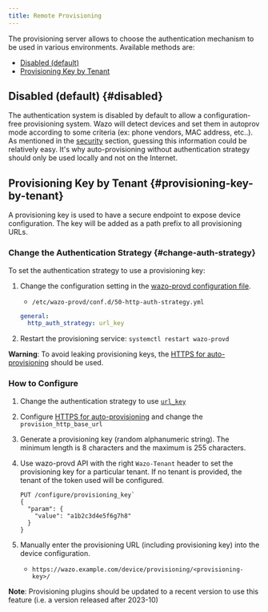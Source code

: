 ```yaml
---
title: Remote Provisioning
---
```


The provisioning server allows to choose the authentication mechanism to be used in various
environments. Available methods are:

- [Disabled (default)](#disabled)
- [Provisioning Key by Tenant](#provisioning-key-by-tenant)

## Disabled (default) {#disabled}

The authentication system is disabled by default to allow a configuration-free provisioning system.
Wazo will detect devices and set them in autoprov mode according to some criteria (ex: phone
vendors, MAC address, etc..). As mentioned in the
[security](/uc-doc/administration/provisioning/adv_configuration#provd-security) section, guessing
this information could be relatively easy. It's why auto-provisioning without authentication
strategy should only be used locally and not on the Internet.

## Provisioning Key by Tenant {#provisioning-key-by-tenant}

A provisioning key is used to have a secure endpoint to expose device configuration. The key will be
added as a path prefix to all provisioning URLs.

### Change the Authentication Strategy {#change-auth-strategy}

To set the authentication strategy to use a provisioning key:

1. Change the configuration setting in the
   [wazo-provd configuration file](/uc-doc/system/configuration_files#wazo-provd).

   - `/etc/wazo-provd/conf.d/50-http-auth-strategy.yml`

   ```yaml
   general:
     http_auth_strategy: url_key
   ```

2. Restart the provisioning service: `systemctl restart wazo-provd`

**Warning**: To avoid leaking provisioning keys, the
[HTTPS for auto-provisioning](/uc-doc/administration/provisioning/basic_configuration#https-autoprovisioning)
should be used.

### How to Configure

1. Change the authentication strategy to use [`url_key`](#change-auth-strategy)
2. Configure
   [HTTPS for auto-provisioning](/uc-doc/administration/provisioning/basic_configuration#https-autoprovisioning)
   and change the `provision_http_base_url`
3. Generate a provisioning key (random alphanumeric string). The minimum length is 8 characters and
   the maximum is 255 characters.
4. Use wazo-provd API with the right `Wazo-Tenant` header to set the provisioning key for a
   particular tenant. If no tenant is provided, the tenant of the token used will be configured.

   ```http
   PUT /configure/provisioning_key`
   {
     "param": {
       "value": "a1b2c3d4e5f6g7h8"
     }
   }
   ```

5. Manually enter the provisioning URL (including provisioning key) into the device configuration.

   - `https://wazo.example.com/device/provisioning/<provisioning-key>/`

**Note**: Provisioning plugins should be updated to a recent version to use this feature (i.e. a
version released after 2023-10)
